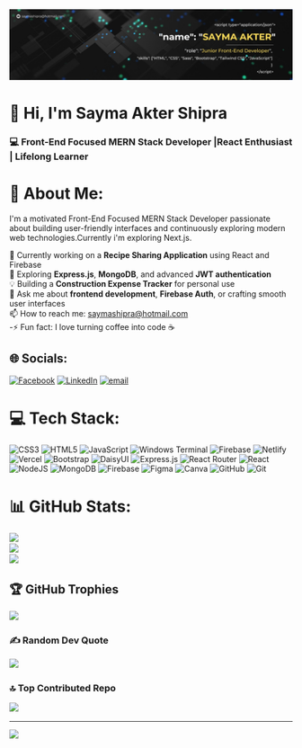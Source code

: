 <img src="Banner.jpg" alt="" />

# 👋 Hi, I'm Sayma Akter Shipra  
### 💻 Front-End Focused MERN Stack Developer |React Enthusiast | Lifelong Learner

# 💫 About Me:


I'm a motivated Front-End Focused MERN Stack Developer passionate about building user-friendly interfaces and continuously exploring modern web technologies.Currently i'm exploring Next.js. 

🔭  Currently working on a **Recipe Sharing Application** using React and Firebase   <br>🌱 Exploring **Express.js**, **MongoDB**, and advanced **JWT authentication**   <br> 💡 Building a **Construction Expense Tracker** for personal use  <br> 💬  Ask me about **frontend development**, **Firebase Auth**, or crafting smooth user interfaces    <br> 📫 How to reach me: saymashipra@hotmail.com  <br>-⚡ Fun fact: I love turning coffee into code ☕


## 🌐 Socials:
[![Facebook](https://img.shields.io/badge/Facebook-%231877F2.svg?logo=Facebook&logoColor=white)](https://facebook.com/saymaakter.shipra.1)  [![LinkedIn](https://img.shields.io/badge/LinkedIn-%230077B5.svg?logo=linkedin&logoColor=white)](https://linkedin.com/in/sayma-front-end-developer) [![email](https://img.shields.io/badge/Email-D14836?logo=gmail&logoColor=white)](mailto:saymashipra@hotmail.com) 

# 💻 Tech Stack:
![CSS3](https://img.shields.io/badge/css3-%231572B6.svg?style=for-the-badge&logo=css3&logoColor=white) ![HTML5](https://img.shields.io/badge/html5-%23E34F26.svg?style=for-the-badge&logo=html5&logoColor=white) ![JavaScript](https://img.shields.io/badge/javascript-%23323330.svg?style=for-the-badge&logo=javascript&logoColor=%23F7DF1E) ![Windows Terminal](https://img.shields.io/badge/Windows%20Terminal-%234D4D4D.svg?style=for-the-badge&logo=windows-terminal&logoColor=white) ![Firebase](https://img.shields.io/badge/firebase-%23039BE5.svg?style=for-the-badge&logo=firebase) ![Netlify](https://img.shields.io/badge/netlify-%23000000.svg?style=for-the-badge&logo=netlify&logoColor=#00C7B7) ![Vercel](https://img.shields.io/badge/vercel-%23000000.svg?style=for-the-badge&logo=vercel&logoColor=white) ![Bootstrap](https://img.shields.io/badge/bootstrap-%238511FA.svg?style=for-the-badge&logo=bootstrap&logoColor=white) ![DaisyUI](https://img.shields.io/badge/daisyui-5A0EF8?style=for-the-badge&logo=daisyui&logoColor=white) ![Express.js](https://img.shields.io/badge/express.js-%23404d59.svg?style=for-the-badge&logo=express&logoColor=%2361DAFB) ![React Router](https://img.shields.io/badge/React_Router-CA4245?style=for-the-badge&logo=react-router&logoColor=white) ![React](https://img.shields.io/badge/react-%2320232a.svg?style=for-the-badge&logo=react&logoColor=%2361DAFB)  ![NodeJS](https://img.shields.io/badge/node.js-6DA55F?style=for-the-badge&logo=node.js&logoColor=white)  ![MongoDB](https://img.shields.io/badge/MongoDB-%234ea94b.svg?style=for-the-badge&logo=mongodb&logoColor=white) ![Firebase](https://img.shields.io/badge/firebase-a08021?style=for-the-badge&logo=firebase&logoColor=ffcd34) ![Figma](https://img.shields.io/badge/figma-%23F24E1E.svg?style=for-the-badge&logo=figma&logoColor=white) ![Canva](https://img.shields.io/badge/Canva-%2300C4CC.svg?style=for-the-badge&logo=Canva&logoColor=white) ![GitHub](https://img.shields.io/badge/github-%23121011.svg?style=for-the-badge&logo=github&logoColor=white) ![Git](https://img.shields.io/badge/git-%23F05033.svg?style=for-the-badge&logo=git&logoColor=white)
# 📊 GitHub Stats:
![](https://github-readme-stats.vercel.app/api?username=SaymaShipra&theme=nightowl&hide_border=false&include_all_commits=false&count_private=false)<br/>
![](https://nirzak-streak-stats.vercel.app/?user=SaymaShipra&theme=nightowl&hide_border=false)<br/>
![](https://github-readme-stats.vercel.app/api/top-langs/?username=SaymaShipra&theme=nightowl&hide_border=false&include_all_commits=false&count_private=false&layout=compact)

## 🏆 GitHub Trophies
![](https://github-profile-trophy.vercel.app/?username=SaymaShipra&theme=onedark&no-frame=true&no-bg=true&margin-w=4)

### ✍️ Random Dev Quote
![](https://quotes-github-readme.vercel.app/api?type=horizontal&theme=radical)

### 🔝 Top Contributed Repo
![](https://github-contributor-stats.vercel.app/api?username=saymashipra&limit=5&theme=dark&combine_all_yearly_contributions=true)

---
[![](https://visitcount.itsvg.in/api?id=saymashipra&icon=0&color=0)](https://visitcount.itsvg.in)

<!-- Proudly created with GPRM ( https://gprm.itsvg.in ) -->
